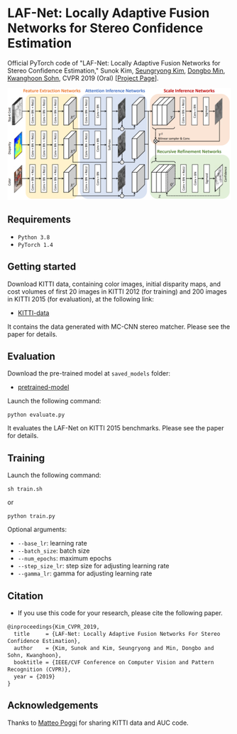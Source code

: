 # LAF-Net: Locally Adaptive Fusion Networks for Stereo Confidence Estimation
Official PyTorch code of "LAF-Net: Locally Adaptive Fusion Networks for Stereo Confidence Estimation," 
Sunok Kim, [Seungryong Kim](https://seungryong.github.io/), [Dongbo Min](http://cvl.ewha.ac.kr/), [Kwanghoon Sohn](http://diml.yonsei.ac.kr/), CVPR 2019 (Oral) [[Project Page](https://seungryong.github.io/LAFNet/)].

<p align="center">
  <img src="LAF.png" width="600px" alt="LAF"></img>
</p>

## Requirements ##
* `Python 3.8` 
* `PyTorch 1.4`

## Getting started ##
Download KITTI data, containing color images, initial disparity maps, and cost volumes 
of first 20 images in KITTI 2012 (for training) and 200 images in KITTI 2015 (for evaluation), at the following link:
* [KITTI-data](https://drive.google.com/file/d/1SDrqZ_iT86HhsE6ycV12nDLbjDrjU1ei/view?usp=sharing)

It contains the data generated with MC-CNN stereo matcher. Please see the paper for details. 

## Evaluation ##
Download the pre-trained model at `saved_models` folder:
* [pretrained-model](https://drive.google.com/file/d/1I2AFVki1YWlY61V75hnf4Y8mQciRU03m/view?usp=sharing)

Launch the following command:
```shell
python evaluate.py
```

It evaluates the LAF-Net on KITTI 2015 benchmarks. Please see the paper for details. 

## Training ##
Launch the following command:
```shell
sh train.sh
```
or 
```shell
python train.py
```
Optional arguments:
* `--base_lr`: learning rate
* `--batch_size`: batch size
* `--num_epochs`: maximum epochs
* `--step_size_lr`: step size for adjusting learning rate
* `--gamma_lr`: gamma for adjusting learning rate

## Citation
  - If you use this code for your research, please cite the following paper. 
```shell
@inproceedings{Kim_CVPR_2019,
  title     = {LAF-Net: Locally Adaptive Fusion Networks For Stereo Confidence Estimation},
  author    = {Kim, Sunok and Kim, Seungryong and Min, Dongbo and Sohn, Kwanghoon},
  booktitle = {IEEE/CVF Conference on Computer Vision and Pattern Recognition (CVPR)},
  year = {2019}
}
```   

## Acknowledgements

Thanks to [Matteo Poggi](https://mattpoggi.github.io/) for sharing KITTI data and AUC code.
